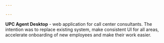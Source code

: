 ```yaml
---

---
```

**UPC Agent Desktop** - web application for call center consultants. The intention was to replace existing system, 
make consistent UI for all areas, accelerate onboarding of new employees and make their work easier.